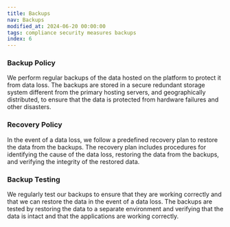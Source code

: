 ```yaml
---
title: Backups
nav: Backups
modified_at: 2024-06-20 00:00:00
tags: compliance security measures backups
index: 6
---
```


### Backup Policy

We perform regular backups of the data hosted on the platform to protect it from data loss. The backups are stored in a
secure redundant storage system different from the primary hosting servers, and geographically distributed, to ensure
that the data is protected from hardware failures and other disasters.

### Recovery Policy

In the event of a data loss, we follow a predefined recovery plan to restore the data from the backups. The recovery
plan includes procedures for identifying the cause of the data loss, restoring the data from the backups, and verifying
the integrity of the restored data.

### Backup Testing

We regularly test our backups to ensure that they are working correctly and that we can restore the data in the event of
a data loss. The backups are tested by restoring the data to a separate environment and verifying that the data is
intact and that the applications are working correctly.
